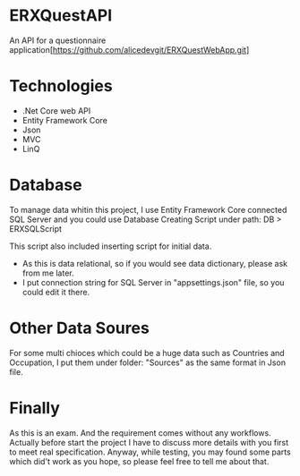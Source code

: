 # ERXQuestAPI
An API for a questionnaire application[https://github.com/alicedevgit/ERXQuestWebApp.git] 

# Technologies
- .Net Core web API
- Entity Framework Core
- Json
- MVC
- LinQ

# Database
To manage data whitin this project, I use Entity Framework Core connected SQL Server  and you could use Database Creating Script under path: DB > ERXSQLScript

This script also included inserting script for initial data.

* As this is data relational, so if you would see data dictionary, please ask from me later.
* I put connection string for SQL Server in "appsettings.json" file, so you could edit it there.

# Other Data Soures
For some multi chioces which could be a huge data such as Countries and Occupation, I put them under folder: "Sources" as the same format in Json file.

# Finally
As this is an exam. And the requirement comes without any workflows. Actually before start the project I have to discuss more details with you first to meet real specification.
Anyway, while testing, you may found some parts which did't work as you hope, so please feel free to tell me about that.

